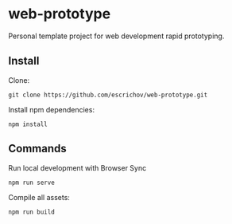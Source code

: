 # web-prototype
Personal template project for web development rapid prototyping.

## Install

Clone:
```
git clone https://github.com/escrichov/web-prototype.git
```

Install npm dependencies:
```
npm install
```

## Commands

Run local development with Browser Sync
```
npm run serve
```

Compile all assets:
```
npm run build
```

